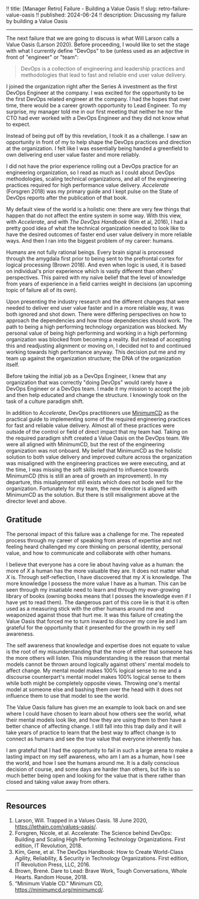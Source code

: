 !! title: [Manager Retro] Failure - Building a Value Oasis
!! slug: retro-failure-value-oasis
!! published: 2024-06-24
!! description: Discussing my failure by building a Value Oasis

---

The next failure that we are going to discuss is what Will Larson calls a Value Oasis (Larson 2020).
Before proceeding, I would like to set the stage with what I currently define "DevOps" to be (unless
used as an adjective in front of "engineer" or "team":

> DevOps is a collection of engineering and leadership practices and methodologies that lead to
fast and reliable end user value delivery.

I joined the organization right after the Series A investment as the first DevOps Engineer at the
company. I was excited for the opportunity to be the first DevOps related engineer at the company. I
had the hopes that over time, there would be a career growth opportunity to Lead Engineer. To my
surprise, my manager told me in our first meeting that neither he nor the CTO had ever worked with a
DevOps Engineer and they did not know what to expect.

Instead of being put off by this revelation, I took it as a challenge. I saw an opportunity in front
of my to help shape the DevOps practices and direction at the organization. I felt like I was
essentially being handed a greenfield to own delivering end user value faster and more reliably.

I did not have the prior experience rolling out a DevOps practice for an engineering organization,
so I read as much as I could about DevOps methodologies, scaling technical organizations, and all of
the engineering practices required for high performance value delivery. _Accelerate_ (Forsgren 2018)
was my primary guide and I kept pulse on the State of DevOps reports after the publication of that
book. 

My default view of the world is a holistic one: there are very few things that happen that do not
affect the entire system in some way. With this view, with _Accelerate_, and with _The DevOps
Handbook_ (Kim et al, 2016), I had a pretty good idea of what the technical organization needed to
look like to have the desired outcomes of faster end user value delivery in more reliable ways. And
then I ran into the biggest problem of my career: humans.

Humans are not fully rational beings. Every brain signal is processed through the amygdala first
prior to being sent to the prefrontal cortex for logical processing (Brown 2018). And even when logic
is used, it is based on individual's prior experience which is vastly different than others'
perspectives. This paired with my naïve belief that the level of knowledge from years of experience
in a field carries weight in decisions (an upcoming topic of failure all of its own).

Upon presenting the industry research and the different changes that were needed to deliver end user
value faster and in a more reliable way, it was both ignored and shot down. There were differing
perspectives on how to approach the dependencies and how those dependencies should work. The path to
being a high performing technology organization was blocked. My personal value of being high
performing and working in a high performing organization was blocked from becoming a reality. But
instead of accepting this and readjusting alignment or moving on, I decided not to and continued
working towards high performance anyway. This decision put me and my team up against the
organization structure; the DNA of the organization itself.

Before taking the initial job as a DevOps Engineer, I knew that any organization that was correctly
"doing DevOps" would rarely have a DevOps Engineer or a DevOps team. I made it my mission to accept
the job and then help educated and change the structure. I knowingly took on the task of a culture
paradigm shift.

In addition to _Accelerate_, DevOps practitioners use [MinimumCD](https://minimumcd.org/minimumcd/)
as the practical guide to implementing some of the required engineering practices for fast and
reliable value delivery. Almost all of these practices were outside of the control or field of
direct impact that my team had. Taking on the required paradigm shift created a Value Oasis on the
DevOps team. We were all aligned with MinimumCD, but the rest of the engineering organization was
not onboard. My belief that MinimumCD as the holistic solution to both value delivery and improved
culture across the organization was misaligned with the engineering practices we were executing, and
at the time, I was missing the soft skills required to influence towards MinimumCD (this is still an
area of growth an improvement). In my departure, this misalignment still exists which does not bode
well for the organization. Fortunately for my team, the new director is aligned with MinimumCD as
the solution. But there is still misalignment above at the director level and above. 


## Gratitude

The personal impact of this failure was a challenge for me. The repeated process through my career
of speaking from areas of expertise and not feeling heard challenged my core thinking on personal
identity, personal value, and how to communicate and collaborate with other humans. 

I believe that everyone has a core lie about having value as a human: the more of _X_ a human has
the more valuable they are. It does not matter what _X_ is. Through self-reflection, I have
discovered that my _X_ is knowledge. The more knowledge I possess the more value I have as a human.
This can be seen through my insatiable need to learn and through my ever-growing library of books
(owning books means that I posses the knowledge even if I have yet to read them). The dangerous part
of this core lie is that it is often used as a measuring stick with the other humans around me and
weaponized against those that hurt me. It was this failure of creating the Value Oasis that forced
me to turn inward to discover my core lie and I am grateful for the opportunity that it presented
for the growth in my self awareness.

The self awareness that knowledge and expertise does not equate to value is the root of my
misunderstanding that the more of either that someone has the more others will listen. This
misunderstanding is the reason that mental models cannot be thrown around logically against others'
mental models to affect change. My mental model makes 100% logical sense to me and a discourse
counterpart's mental model makes 100% logical sense to them while both might be completely opposite
views. Throwing one's mental model at someone else and bashing them over the head with it does not
influence them to use that model to see the world.

The Value Oasis failure has given me an example to look back on and see where I could have chosen to
learn about how others see the world, what their mental models look like, and how they are using
them to then have a better chance of affecting change. I still fall into this trap daily and it will
take years of practice to learn that the best way to affect change is to connect as humans and see
the true value that everyone inherently has. 

I am grateful that I had the opportunity to fail in such a large arena to make a lasting impact on
my self awareness, who am I am as a human, how I see the world, and how I see the humans around me.
It is a daily conscious decision of course, and some days are harder than others, but life is so
much better being open and looking for the value that is there rather than closed and taking value
away from others.


---

## Resources

1. Larson, Will. Trapped in a Values Oasis. 18 June 2020, https://lethain.com/values-oasis/.
2. Forsgren, Nicole, et al. Accelerate: The Science behind DevOps: Building and Scaling High Performing Technology Organizations. First edition, IT Revolution, 2018.
3. Kim, Gene, et al. The DevOps Handbook: How to Create World-Class Agility, Reliability, & Security in Technology Organizations. First edition, IT Revolution Press, LLC, 2016.
4. Brown, Brené. Dare to Lead: Brave Work, Tough Conversations, Whole Hearts. Random House, 2018.
5. “Minimum Viable CD.” Minimum CD, https://minimumcd.org/minimumcd/.



